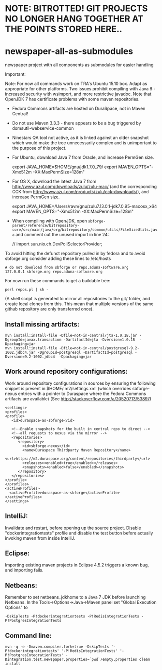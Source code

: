 # NOTE: BITROTTED! GIT PROJECTS NO LONGER HANG TOGETHER AT THE POINTS STORED HERE..

# newspaper-all-as-submodules
newspaper project with all components as submodules for easier handling

Important:

Note: For now all commands work on TRA's Ubuntu 15.10 box.  Adapt as
appropriate for other platforms.  Two issues prohibit compiling with
Java 8 - increased security with wsimport, and more restrictive javadoc.
Note that OpenJDK 7 has certificate problems with some maven repositories.

* Fedora Commons artifacts are hosted on DuraSpace, not in Maven Central!
* Do not use Maven 3.3.3 - there appears to be a bug triggered by domsutil-webservice-common
* Ninestars QA tool not active, as it is linked against an older snapshot which would
  make the tree unnecessarily complex and is unimportant to the purpose of this project.
* For Ubuntu, download Java 7 from Oracle, and increase PermGen size.

    export JAVA_HOME=$HOME/gnu/jdk1.7.0_79/
    export MAVEN_OPTS="-Xmx512m -XX:MaxPermSize=128m"

* For OS X, download the latest Java 7 from http://www.azul.com/downloads/zulu/zulu-mac/
(and the corresponding CCK from http://www.azul.com/products/zulu/cck-downloads/), and increase PermGen size.


    export JAVA_HOME=/Users/ravn/gnu/zulu7.13.0.1-jdk7.0.95-macosx_x64
    export MAVEN_OPTS="-Xmx512m -XX:MaxPermSize=128m"


* When compiling with OpenJDK, open `sbforge-parent/reference/bitrepository-core/src/main/java/org/bitrepository/common/utils/FileSizeUtils.java`
and comment out the unused import in line 24:


    // import sun.nio.ch.DevPollSelectorProvider;


To avoid hitting the defunct repository pulled in by fedora and to avoid sbforge.org consider
adding these lines to /etc/hosts

    # do not download from sbforge or repo.aduna-software.org
    127.0.0.1 sbforge.org repo.aduna-software.org

For now run these commands to get a buildable tree:

    perl repos.pl | sh -

(A shell script is generated to mirror all repositories to the git/ folder, and
create local clones from this.  This mean that multiple versions of the same
github repository are only transferred once).


Install missing artifacts:
--

    mvn install:install-file -Dfile=not-in-central/jta-1.0.1B.jar -DgroupId=javax.transaction -DartifactId=jta -Dversion=1.0.1B  -Dpackaging=jar
    mvn install:install-file -Dfile=not-in-central/postgresql-9.2-1002.jdbc4.jar -DgroupId=postgresql -DartifactId=postgresql -Dversion=9.2-1002.jdbc4  -Dpackaging=jar

Work around repository configurations:
---

Work around repository configurations in sources by ensuring the following snippet
is present in $HOME/.m2/settings.xml (which overrides sbforge-nexus entries
with a pointer to Duraspace where the Fedora Commons artifacts are available)
(See http://stackoverflow.com/a/20520713/53897)

    <settings>
    <profiles>
    <profile>
       <id>duraspace-as-sbforge</id>

       <!--Enable snapshots for the built in central repo to direct -->
       <!--all requests to nexus via the mirror -->
       <repositories>
	      <repository>
	        <id>sbforge-nexus</id>
            <name>Duraspace Thirdparty Maven Repository</name>
            <url>https://m2.duraspace.org/content/repositories/thirdparty</url>
	        <releases><enabled>true</enabled></releases>
	        <snapshots><enabled>false</enabled></snapshots>
	      </repository>
       </repositories>
    </profile>
    </profiles>
    <activeProfiles>
      <activeProfile>duraspace-as-sbforge</activeProfile>
    </activeProfiles>
    </settings>

IntelliJ:
---

Invalidate and restart, before opening up the source project.  Disable
"dockerintegrationtests" profile and disable the test button before
actually invoking maven from inside IntelliJ.

Eclipse:
---

Importing existing maven projects in Eclipse 4.5.2 triggers a known bug, and 
importing fails.  

Netbeans:
----
Remember to set netbeans_jdkhome to a Java 7 JDK before launching Netbeans.
In the Tools->Options->Java->Maven panel set "Global Execution Options" to

    -DskipTests -P!dockerintegrationtests -P!RedisIntegrationTests -P!PostgresIntegrationTests


Command line:
---

    mvn -q -e -Dmaven.compiler.fork=true -DskipTests '-P!dockerintegrationtests' '-P!RedisIntegrationTests' '-P!PostgresIntegrationTests' -Dintegration.test.newspaper.properties=`pwd`/empty.properties clean install

